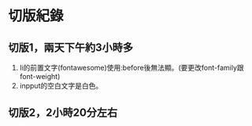 # 切版紀錄
## 切版1，兩天下午約3小時多
1. li的前置文字(fontawesome)使用:before後無法顯。(要更改font-family跟font-weight)
2. inpput的空白文字是白色。
## 切版2，2小時20分左右


